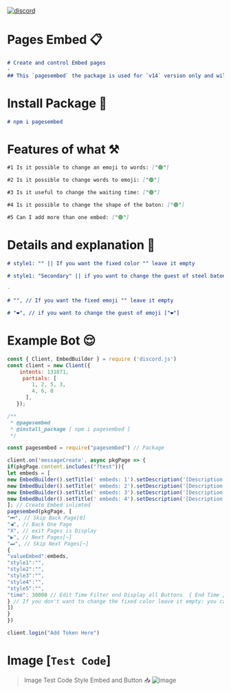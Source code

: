 <a href="https://discord.gg/vDAdrVNPKt">

![discord](https://img.shields.io/discord/893859514548371546?color=%237289da&label=Discord%20Server&logo=discord&logoColor=%237289da&style=for-the-badge)
</a>

# Pages Embed 📋
```md
# Create and control Embed pages
-
## This `pagesembed` the package is used for `v14` version only and will be downloaded after v13 version for users of this version 
```
# Install Package 📁
```md
# npm i pagesembed
```

# Features of what ⚒
```md
#1 Is it possible to change an emoji to words: ["🟢"]

#2 Is it possible to change words to emoji: ["🟢"]

#3 Is it useful to change the waiting time: ["🟢"]

#4 Is it possible to change the shape of the baton: ["🟢"]

#5 Can I add more than one embed: ["🟢"] 
``` 

# Details and explanation 🌚
```md
# style1: "" || If you want the fixed color "" leave it empty

# style1: "Secondary" || if you want to change the guest of steel baton [Secondary, Primary, Danger, Success]

- 

# "", // If you want the fixed emoji "" leave it empty

# "❤", // if you want to change the guest of emoji ["❤"]
```


# Example Bot 😌
```js
const { Client, EmbedBuilder } = require ('discord.js')
const client = new Client({
	intents: 131071,
     partials: [
		1, 2, 5, 3,
		4, 6, 0
	  ],
   });

/**
 * @pagesembed 
 * @install_package [ npm i pagesembed ]
 */

const pagesembed = require("pagesembed") // Package

client.on('messageCreate', async pkgPage => {
if(pkgPage.content.includes("?test")){
let embeds = [
new EmbedBuilder().setTitle(' embeds: 1').setDescription('[Description : 1]'),
new EmbedBuilder().setTitle(' embeds: 2').setDescription('[Description : 2]'),
new EmbedBuilder().setTitle(' embeds: 3').setDescription('[Description : 3]'),
new EmbedBuilder().setTitle(' embeds: 4').setDescription('[Description : 4]')
]; // Create Embed inlimted
pagesembed(pkgPage, [
"⏮", // Skip Back Page[0] 
"◀", // Back One Page
"X", // exit Pages is Display
"▶", // Next Pages[~]
"⏭", // Skip Next Pages[~]
{
"valueEmbed":embeds,
"style1":"",
"style2":"",
"style3":"",
"style4":"", 
"style5":"", 
"time": 30000 // Edit Time Filter end Display all Buttons  { End Time } 
} // If you don't want to change the fixed color leave it empty: you can change the time of my kidneys: [Secondary, Primary, Danger, Success]
])
}
})

client.login("Add Token Here")
```
# Image [`Test Code`]
> Image Test Code Style Embed and Button 📥
![image](https://media.discordapp.net/attachments/1030320736038043678/1038176052855451658/image.png)

